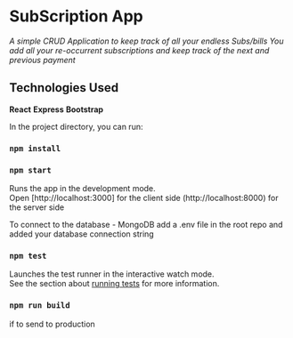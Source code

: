 

# SubScription App
  *A simple CRUD Application to keep track of all your endless Subs/bills*
  *You add all your re-occurrent subscriptions and keep track of the next and previous payment*

## Technologies Used
**React**
**Express**
**Bootstrap**



In the project directory, you can run:

### `npm install`
### `npm start`

Runs the app in the development mode.<br />
Open [http://localhost:3000] for the client side
(http://localhost:8000) for the server side

To connect to the database - MongoDB
add a .env file in the root repo and added your database connection string

### `npm test`

Launches the test runner in the interactive watch mode.<br />
See the section about [running tests](https://facebook.github.io/create-react-app/docs/running-tests) for more information.

### `npm run build`
 if to send to production
